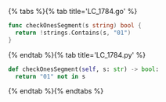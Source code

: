 {% tabs %}{% tab title='LC_1784.go' %}

```go
func checkOnesSegment(s string) bool {
  return !strings.Contains(s, "01")
}
```

{% endtab %}{% tab title='LC_1784.py' %}

```py
def checkOnesSegment(self, s: str) -> bool:
  return "01" not in s
```

{% endtab %}{% endtabs %}
